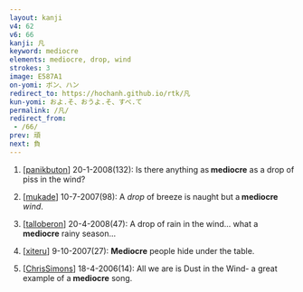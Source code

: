 ```yaml
---
layout: kanji
v4: 62
v6: 66
kanji: 凡
keyword: mediocre
elements: mediocre, drop, wind
strokes: 3
image: E587A1
on-yomi: ボン、ハン
redirect_to: https://hochanh.github.io/rtk/凡
kun-yomi: およ.そ、おうよ.そ、すべ.て
permalink: /凡/
redirect_from:
 - /66/
prev: 頑
next: 負
---
```


1) [<a href="http://kanji.koohii.com/profile/panikbuton">panikbuton</a>] 20-1-2008(132): Is there anything as<strong> mediocre</strong> as a drop of piss in the wind?

2) [<a href="http://kanji.koohii.com/profile/mukade">mukade</a>] 10-7-2007(98): A <em>drop</em> of breeze is naught but a<strong> mediocre</strong> <em>wind</em>.

3) [<a href="http://kanji.koohii.com/profile/talloberon">talloberon</a>] 20-4-2008(47): A drop of rain in the wind... what a<strong> mediocre</strong> rainy season...

4) [<a href="http://kanji.koohii.com/profile/xiteru">xiteru</a>] 9-10-2007(27): <strong>Mediocre</strong> people hide under the table.

5) [<a href="http://kanji.koohii.com/profile/ChrisSimons">ChrisSimons</a>] 18-4-2006(14): All we are is Dust in the Wind- a great example of a<strong> mediocre</strong> song.


